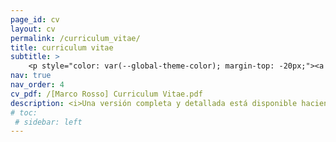 ```yaml
---
page_id: cv
layout: cv
permalink: /curriculum_vitae/
title: curriculum vitae
subtitle: >
    <p style="color: var(--global-theme-color); margin-top: -20px;"><a href="#" onclick="window.location.href='https://marcorosso.com/curriculum_vitae/'; return false;">English</a>&nbsp;|&nbsp;<a href='https://marcorosso.com/it/curriculum_vitae/'>italiano</a></p>
nav: true
nav_order: 4
cv_pdf: /[Marco Rosso] Curriculum Vitae.pdf
description: <i>Una versión completa y detallada está disponible haciendo clic en el ícono de PDF (solo en inglés).</i>
# toc:
 # sidebar: left
---
```

